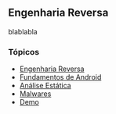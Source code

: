 <head><link rel="icon" type="image/png" sizes="16x16" href="images/favicon.ico"></head>

## Engenharia Reversa
blablabla

### Tópicos
- [Engenharia Reversa](https://darknenblack.github.io/RevEng-Android/)
- [Fundamentos de Android](https://darknenblack.github.io/RevEng-Android/fundamentos.html)
- [Análise Estática](https://darknenblack.github.io/RevEng-Android/estatica.html)
- [Malwares](https://darknenblack.github.io/RevEng-Android/malware.html)
- [Demo](https://darknenblack.github.io/RevEng-Android/demo.html)
